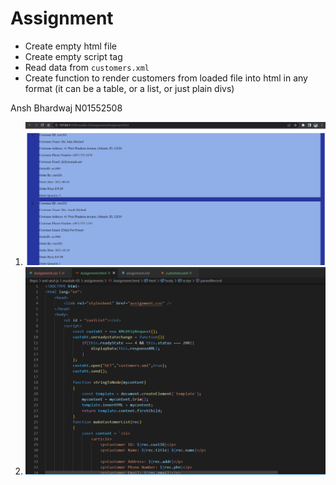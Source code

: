# Assignment

- Create empty html file
- Create empty script tag
- Read data from `customers.xml`
- Create function to render customers from loaded file into html in any format (it can be a table, or a list, or just plain divs)


Ansh Bhardwaj
N01552508

1. ![image info](../assignments/Assignmenthtml.png)
2. ![image info](../assignments/Assignmenthtml2.png)


